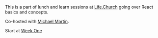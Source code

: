 This is a part of lunch and learn sessions at [Life.Church](https://github.com/lifechurch) going over React basics and concepts. 

Co-hosted with [Michael Martin](https://github.com/michael-martin-al).

Start at [Week One](https://github.com/ezrahnyanat/react-lunchnlearn/tree/week-one)

